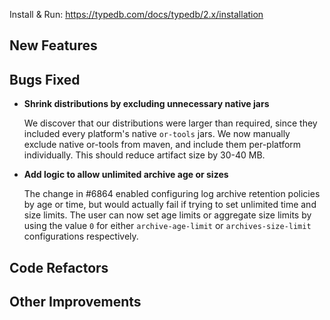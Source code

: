 Install & Run: https://typedb.com/docs/typedb/2.x/installation


## New Features


## Bugs Fixed
- **Shrink distributions by excluding unnecessary native jars**
  
  We discover that our distributions were larger than required, since they included every platform's native `or-tools` jars. We now manually exclude native or-tools from maven, and include them per-platform individually. This should reduce artifact size by 30-40 MB.
  
  
- **Add logic to allow unlimited archive age or sizes**
  
  The change in #6864 enabled configuring log archive retention policies by age or time, but would actually fail if trying to set unlimited time and size limits. The user can now set age limits or aggregate size limits by using the value `0` for either `archive-age-limit` or `archives-size-limit` configurations respectively.
  
  

## Code Refactors


## Other Improvements
  
    
